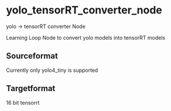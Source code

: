 # yolo_tensorRT_converter_node
yolo -> tensorRT converter Node

Learning Loop Node to convert yolo models into tensorRT models

## Sourceformat
Currently only yolo4_tiny is supported

## Targetformat
16 bit tensorrt
